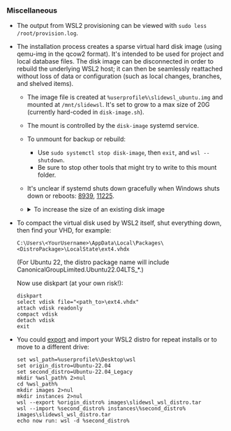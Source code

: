 ### Miscellaneous

- The output from WSL2 provisioning can be viewed with `sudo less /root/provision.log`.


- The installation process creates a sparse virtual hard disk image (using qemu-img
  in the qcow2 format).
  It's intended to be used for project and local database files.
  The disk image can be disconnected in order to rebuild the underlying
  WSL2 host; it can then be seamlessly reattached without loss of data
  or configuration (such as local changes, branches, and shelved items).
  - The image file is created at `%userprofile%\slidewsl_ubuntu.img`
    and mounted at `/mnt/slidewsl`.
    It's set to grow to a max size of 20G (currently hard-coded in `disk-image.sh`).
  - The mount is controlled by the `disk-image` systemd service.
  - To unmount for backup or rebuild:
    - Use `sudo systemctl stop disk-image`, then `exit`, and `wsl --shutdown`.
    - Be sure to stop other tools that might try to write to this mount folder.
  - It's unclear if systemd shuts down gracefully when Windows shuts down or reboots:
    [8939](https://github.com/microsoft/WSL/discussions/11225),
    [11225](https://github.com/microsoft/WSL/issues/8939).
  - <details>
      <summary>To increase the size of an existing disk image</summary>
    
      ```bash
      # Shut everything down
      source /etc/disk-image.conf
      echo image: $IMG_LOCATION
      docker compose --profile "*" down -v
      df -h /mnt/slidewsl | grep /dev/nbd0
      sudo systemctl stop disk-image
      sudo qemu-img info $IMG_LOCATION
      # Back up the image file now before continuing
      # Resize the image file
      sudo qemu-img resize $IMG_LOCATION +10G # specify increase
      sudo qemu-nbd --connect=/dev/nbd0 "$IMG_LOCATION"
      sudo e2fsck -f /dev/nbd0
      sudo resize2fs /dev/nbd0
      sudo e2fsck -f /dev/nbd0
      lsblk -l /dev/nbd0
      sudo qemu-nbd --disconnect /dev/nbd0
      sudo qemu-img info $IMG_LOCATION
      sudo systemctl start disk-image
      df -h /mnt/slidewsl
      ```
    </details>

  
- To compact the virtual disk used by WSL2 itself, shut everything down, then find your VHD, for example:

  `C:\Users\<YourUsername>\AppData\Local\Packages\<DistroPackage>\LocalState\ext4.vhdx`

  (For Ubuntu 22, the distro package name will include CanonicalGroupLimited.Ubuntu22.04LTS_*.)

  Now use diskpart (at your own risk!):

  ```dosbatch
  diskpart
  select vdisk file="<path_to>\ext4.vhdx"
  attach vdisk readonly
  compact vdisk
  detach vdisk
  exit
  ```


- You could [export](https://learn.microsoft.com/en-us/windows/wsl/basic-commands#export-a-distribution) and import your WSL2 distro for repeat installs or to move to a different drive:

  ```dosbatch
  set wsl_path=%userprofile%\Desktop\wsl
  set origin_distro=Ubuntu-22.04
  set second_distro=Ubuntu-22.04_Legacy
  mkdir %wsl_path% 2>nul
  cd %wsl_path%
  mkdir images 2>nul
  mkdir instances 2>nul
  wsl --export %origin_distro% images\slidewsl_wsl_distro.tar
  wsl --import %second_distro% instances\%second_distro% images\slidewsl_wsl_distro.tar
  echo now run: wsl -d %second_distro%
  ```
